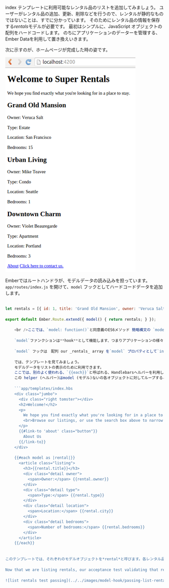 index テンプレートに利用可能なレンタル品のリストを追加してみましょう。 ユーザーがレンタル品の追加、更新、削除などを行うので、レンタルが静的なものではないことは、すでに分かっています。 そのためにレンタル品の情報を保存する*rentals*モデルが必要です。 最初はシンプルに、JavaScript オブジェクトの配列をハードコードします。 のちにアプリケーションのデーターを管理する、Ember Dataを利用して置き換えいきます。

次に示すのが、ホームページが完成した時の姿です。

![スーパー レンタルのレンタル リストとホームページ](../../images/models/super-rentals-index-with-list.png)

Emberではルートハンドラが、モデルデータの読み込みを担っています。`app/routes/index.js` を開けて、`model` フックとしてハードコードデータを追加します。

```app/routes/index.js import Ember from 'ember';

let rentals = [{ id: 1, title: 'Grand Old Mansion', owner: 'Veruca Salt', city: 'San Francisco', type: 'Estate', bedrooms: 15, image: 'https://upload.wikimedia.org/wikipedia/commons/c/cb/Crane_estate_(5).jpg' }, { id: 2, title: 'Urban Living', owner: 'Mike TV', city: 'Seattle', type: 'Condo', bedrooms: 1, image: 'https://upload.wikimedia.org/wikipedia/commons/0/0e/Alfonso_13_Highrise_Tegucigalpa.jpg' }, { id: 3, title: 'Downtown Charm', owner: 'Violet Beauregarde', city: 'Portland', type: 'Apartment', bedrooms: 3, image: 'https://upload.wikimedia.org/wikipedia/commons/f/f7/Wheeldon_Apartment_Building_-_Portland_Oregon.jpg' }];

export default Ember.Route.extend({ model() { return rentals; } });

    <br />ここでは、`model: function()`と同意義のES6メソッド 簡略構文の `model()`で書いています。
    
    `model`ファンクションは**hook**として機能します、つまりアプリケーションの様々なときに、 Ember が呼び出しをすることを意味しています。`index` ルートに追加されたモデルフックは、ユーザーが`index` ルートを入力するたびに呼び出されます。
    
    `model` フックは　配列 our _rentals_ array を`model` プロパティとして`index` テンプレートに渡します。
    
    では、テンプレートを見てみましょう。　　
    モデルデータをリストの表示のために利用できます。
    ここでは、別のよく使われる、`{{each}}`と呼ばれる、Handlebarsヘルパーを利用します。
    この helper (ヘルパー)はmodel (モデル)ないの各オブジェクトに対してループすることができます:
    
    ```app/templates/index.hbs
    <div class="jumbo">
      <div class="right tomster"></div>
      <h2>Welcome!</h2>
      <p>
        We hope you find exactly what you're looking for in a place to stay.
        <br>Browse our listings, or use the search box above to narrow your search.
      </p>
      {{#link-to 'about' class="button"}}
        About Us
      {{/link-to}}
    </div>
    
    {{#each model as |rental|}}
      <article class="listing">
        <h3>{{rental.title}}</h3>
        <div class="detail owner">
          <span>Owner:</span> {{rental.owner}}
        </div>
        <div class="detail type">
          <span>Type:</span> {{rental.type}}
        </div>
        <div class="detail location">
          <span>Location:</span> {{rental.city}}
        </div>
        <div class="detail bedrooms">
          <span>Number of bedrooms:</span> {{rental.bedrooms}}
        </div>
      </article>
    {{/each}}
    

このテンプレートでは、それぞれのモデルオブジェクトを*rental*と呼びます。各レンタル品のプロパティについての情報を一覧として作成します。

Now that we are listing rentals, our acceptance test validating that rentals display should show passing:

![list rentals test passing](../../images/model-hook/passing-list-rentals-tests.png)